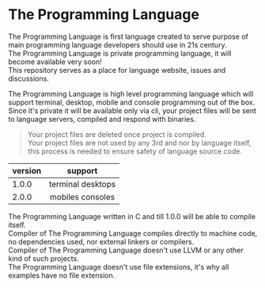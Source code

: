 # The Programming Language
The Programming Language is first language created to serve purpose of main programming language developers should use in 21s century. \
The Programming Language is private programming language, it will become available very soon! \
This repository serves as a place for language website, issues and discussions.

The Programming Language is high level programming language which will support terminal, desktop, mobile and console programming out of the box. \
Since it's private it will be available only via cli, your project files will be sent to language servers, compiled and respond with binaries.

> Your project files are deleted once project is compiled. \
> Your project files are not used by any 3rd and nor by language itself, this process is needed to ensure safety of language source code.

| version | support           |
|:------- |:-----------------:|
| 1.0.0   | terminal desktops |
| 2.0.0   | mobiles consoles  |

The Programming Language written in C and till 1.0.0 will be able to compile itself. \
Compiler of The Programming Language compiles directly to machine code, no dependencies used, nor external linkers or compilers. \
Compiler of The Programming Language doesn't use LLVM or any other kind of such projects. \
The Programming Language doesn't use file extensions, it's why all examples have no file extension.
